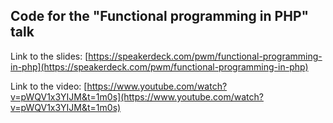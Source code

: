 ## Code for the "Functional programming in PHP" talk

Link to the slides:
[https://speakerdeck.com/pwm/functional-programming-in-php](https://speakerdeck.com/pwm/functional-programming-in-php)

Link to the video:
[https://www.youtube.com/watch?v=pWQV1x3YIJM&t=1m0s](https://www.youtube.com/watch?v=pWQV1x3YIJM&t=1m0s)

